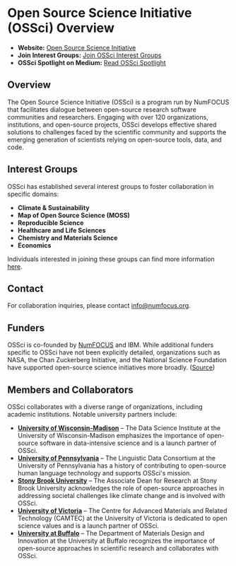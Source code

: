 # Open Source Science Initiative (OSSci) Overview

- **Website:** [Open Source Science Initiative](https://www.opensource.science/)
- **Join Interest Groups:** [Join OSSci Interest Groups](https://chief.sc/ossci-join)
- **OSSci Spotlight on Medium:** [Read OSSci Spotlight](https://medium.com/tag/ossci-spotlight)

## Overview

The Open Source Science Initiative (OSSci) is a program run by NumFOCUS that facilitates dialogue between open-source research software communities and researchers. Engaging with over 120 organizations, institutions, and open-source projects, OSSci develops effective shared solutions to challenges faced by the scientific community and supports the emerging generation of scientists relying on open-source tools, data, and code.

## Interest Groups

OSSci has established several interest groups to foster collaboration in specific domains:

- **Climate & Sustainability**
- **Map of Open Source Science (MOSS)**
- **Reproducible Science**
- **Healthcare and Life Sciences**
- **Chemistry and Materials Science**
- **Economics**

Individuals interested in joining these groups can find more information [here](https://chief.sc/ossci-join).

## Contact

For collaboration inquiries, please contact [info@numfocus.org](mailto:info@numfocus.org).

## Funders

OSSci is co-founded by [NumFOCUS](https://numfocus.org/open-source-science-initiative-ossci) and IBM. While additional funders specific to OSSci have not been explicitly detailed, organizations such as NASA, the Chan Zuckerberg Initiative, and the National Science Foundation have supported open-source science initiatives more broadly. ([Source](https://new.nsf.gov/tip/updates/nsf-invests-over-26m-open-source-projects))

## Members and Collaborators

OSSci collaborates with a diverse range of organizations, including academic institutions. Notable university partners include:

- **[University of Wisconsin-Madison](https://github.com/sustainers/academic-map/blob/main/universities/university-of-wisconsin-madison.md)** – The Data Science Institute at the University of Wisconsin-Madison emphasizes the importance of open-source software in data-intensive science and is a launch partner of OSSci.  
- **[University of Pennsylvania](https://github.com/sustainers/academic-map/blob/main/universities/university_of_pennsylvania.md)** – The Linguistic Data Consortium at the University of Pennsylvania has a history of contributing to open-source human language technology and supports OSSci's mission.  
- **[Stony Brook University](https://github.com/sustainers/academic-map/blob/main/universities/stony_brook_university.md)** – The Associate Dean for Research at Stony Brook University acknowledges the role of open-source approaches in addressing societal challenges like climate change and is involved with OSSci.  
- **[University of Victoria](https://github.com/sustainers/academic-map/blob/main/universities/university_of_victoria.md)** – The Centre for Advanced Materials and Related Technology (CAMTEC) at the University of Victoria is dedicated to open science values and is a launch partner of OSSci.  
- **[University at Buffalo](https://github.com/sustainers/academic-map/blob/main/universities/university_at_buffalo.md)** – The Department of Materials Design and Innovation at the University at Buffalo recognizes the importance of open-source approaches in scientific research and collaborates with OSSci.  
